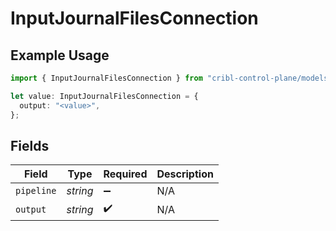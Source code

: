 # InputJournalFilesConnection

## Example Usage

```typescript
import { InputJournalFilesConnection } from "cribl-control-plane/models";

let value: InputJournalFilesConnection = {
  output: "<value>",
};
```

## Fields

| Field              | Type               | Required           | Description        |
| ------------------ | ------------------ | ------------------ | ------------------ |
| `pipeline`         | *string*           | :heavy_minus_sign: | N/A                |
| `output`           | *string*           | :heavy_check_mark: | N/A                |